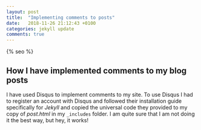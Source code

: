 ```yaml
---
layout: post
title:  "Implementing comments to posts"
date:   2018-11-26 21:12:43 +0100
categories: jekyll update
comments: true
---
```

{% seo %}

## How I have implemented comments to my blog posts

I have used Disqus to implement comments to my site. To use Disqus I had to register an account with Disqus and followed their installation guide specifically for *Jekyll* and copied the universal code they provided to my copy of *post.html* in my `_includes` folder. I am quite sure that I am not doing it the best way, but hey, it works!
